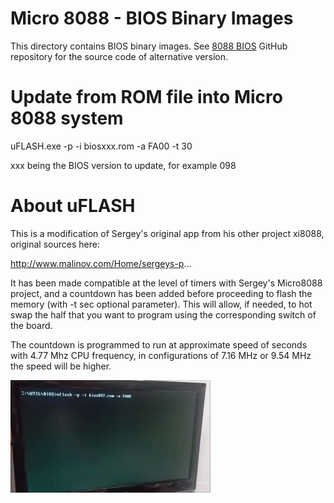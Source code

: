 # Micro 8088 - BIOS Binary Images

This directory contains BIOS binary images.
See [8088 BIOS](https://github.com/spark2k06/8088_bios) GitHub repository for the source code of alternative version.

# Update from ROM file into Micro 8088 system

uFLASH.exe -p -i biosxxx.rom -a FA00 -t 30

xxx being the BIOS version to update, for example 098

# About uFLASH

This is a modification of Sergey's original app from his other project xi8088, original sources here:

http://www.malinov.com/Home/sergeys-p...

It has been made compatible at the level of timers with Sergey's Micro8088 project, and a countdown has been added before proceeding to flash the memory (with -t sec optional parameter). This will allow, if needed, to hot swap the half that you want to program using the corresponding switch of the board.

The countdown is programmed to run at approximate speed of seconds with 4.77 Mhz CPU frequency, in configurations of 7.16 MHz or 9.54 MHz the speed will be higher.

![alt text](uflash.gif "uFLASH_in_action")

